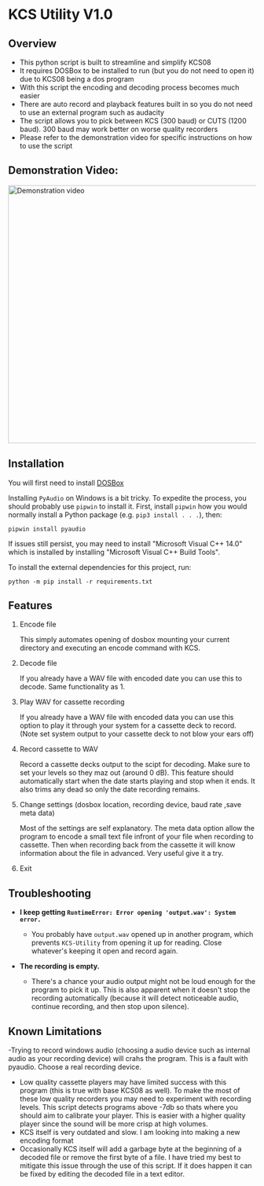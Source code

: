 # KCS Utility V1.0

## Overview
- This python script is built to streamline and simplify KCS08
- It requires DOSBox to be installed to run (but you do not need to open it) due to KCS08 being a dos program
- With this script the encoding and decoding process becomes much easier
- There are auto record and playback features built in so you do not need to use an external program such as audacity
- The script allows you to pick between KCS (300 baud) or CUTS (1200 baud). 300 baud may work better on worse quality recorders
- Please refer to the demonstration video for specific instructions on how to use the script

##  Demonstration Video:

<a href="https://www.youtube.com/watch?v=LhpXfOWhbPY
" target="_blank"><img src="http://img.youtube.com/vi/LhpXfOWhbPY/0.jpg" 
alt="Demonstration video" width="700" height="525" border="0" /></a>


## Installation

You will first need to install [DOSBox](https://www.dosbox.com/download.php?main=1)

Installing `PyAudio` on Windows is a bit tricky. To expedite the process, you should probably use `pipwin` to install it. First, install `pipwin` how you would normally install a Python package (e.g. `pip3 install . . .`), then:

```
pipwin install pyaudio
```

If issues still persist, you may need to install "Microsoft Visual C++ 14.0" which is installed by installing "Microsoft Visual C++ Build Tools".

To install the external dependencies for this project, run:
```
python -m pip install -r requirements.txt
```

## Features
1. Encode file
    
    This simply automates opening of dosbox mounting your current directory and executing an encode command with KCS.

2. Decode file
    
    If you already have a WAV file with encoded date you can use this to decode. Same functionality as 1.
    
3. Play WAV for cassette recording
    
    If you already have a WAV file with encoded data you can use this option to play it through your system for a cassette deck to record.
    (Note set system output to your cassette deck to not blow your ears off)

4. Record cassette to WAV
    
    Record a cassette decks output to the scipt for decoding. Make sure to set your levels so they maz out (around 0 dB).
    This feature should automatically start when the date starts playing and stop when it ends.
    It also trims any dead so only the date recording remains.


5. Change settings (dosbox location, recording device, baud rate ,save meta data)

    Most of the settings are self explanatory. The meta data option allow the program to encode a small text file infront of your file when recording to cassette.
    Then when recording back from the cassette it will know information about the file in advanced. Very useful give it a try.

6. Exit

## Troubleshooting

- **I keep getting `RuntimeError: Error opening 'output.wav': System error.`**
    - You probably have `output.wav` opened up in another program, which prevents `KCS-Utility` from opening it up for reading. Close whatever's keeping it open and record again.

- **The recording is empty.**
    - There's a chance your audio output might not be loud enough for the program to pick it up. This is also apparent when it doesn't stop the recording automatically (because it will detect noticeable audio, continue recording, and then stop upon silence).

## Known Limitations

-Trying to record windows audio (choosing a audio device such as internal audio as your recording device) will crahs the program. This is a fault with pyaudio. Choose a real recording device.
- Low quality cassette players may have limited success with this program (this is true with base KCS08 as well).
  To make the most of these low quality recorders you may need to experiment with recording levels. This script detects programs above -7db so thats where you should aim to calibrate your player. This is easier with a higher quality player since the sound will be more crisp at high volumes.
- KCS itself is very outdated and slow. I am looking into making a new encoding format
- Occasionally KCS itself will add a garbage byte at the beginning of a decoded file or remove the first byte of a file.
  I have tried my best to mitigate this issue through the use of this script. If it does happen it can be fixed by editing the decoded file in a text editor.
